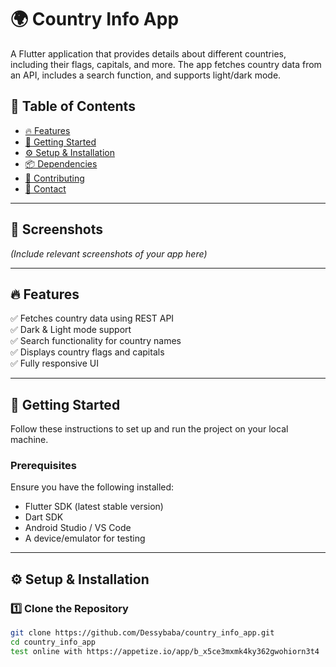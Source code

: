 # 🌍 Country Info App

A Flutter application that provides details about different countries, including their flags, capitals, and more. The app fetches country data from an API, includes a search function, and supports light/dark mode.

## 📌 Table of Contents
- [🔥 Features](#-features)
- [🚀 Getting Started](#-getting-started)
- [⚙️ Setup & Installation](#️-setup--installation)
- [📦 Dependencies](#-dependencies)
- [📄 Contributing](#-contributing)
- [🔗 Contact](#-contact)

---

## 📸 Screenshots  
*(Include relevant screenshots of your app here)*  

---

## 🔥 Features
✅ Fetches country data using REST API  
✅ Dark & Light mode support  
✅ Search functionality for country names  
✅ Displays country flags and capitals  
✅ Fully responsive UI  

---

## 🚀 Getting Started
Follow these instructions to set up and run the project on your local machine.

### Prerequisites
Ensure you have the following installed:
- Flutter SDK (latest stable version)  
- Dart SDK  
- Android Studio / VS Code  
- A device/emulator for testing  

---

## ⚙️ Setup & Installation

### 1️⃣ Clone the Repository
```sh
git clone https://github.com/Dessybaba/country_info_app.git
cd country_info_app
test online with https://appetize.io/app/b_x5ce3mxmk4ky362gwohiorn3t4
